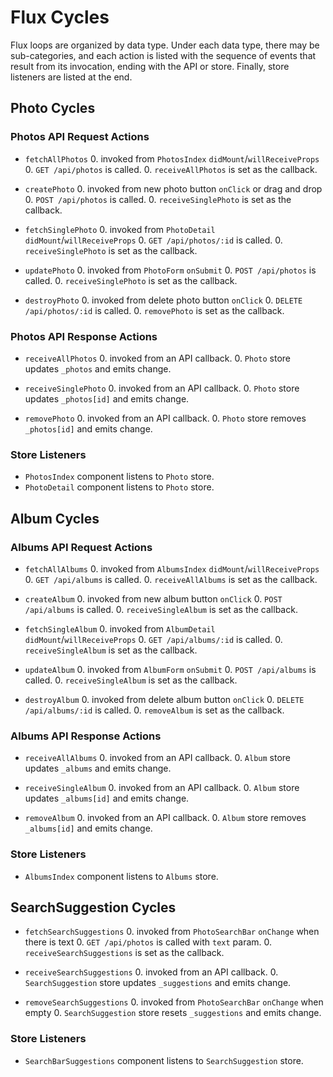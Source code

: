 # Flux Cycles

Flux loops are organized by data type. Under each data type, there may
be sub-categories, and each action is listed with the sequence of events
that result from its invocation, ending with the API or store. Finally,
store listeners are listed at the end.



## Photo Cycles

### Photos API Request Actions

* `fetchAllPhotos`
  0. invoked from `PhotosIndex` `didMount`/`willReceiveProps`
  0. `GET /api/photos` is called.
  0. `receiveAllPhotos` is set as the callback.

* `createPhoto`
  0. invoked from new photo button `onClick` or drag and drop
  0. `POST /api/photos` is called.
  0. `receiveSinglePhoto` is set as the callback.

* `fetchSinglePhoto`
  0. invoked from `PhotoDetail` `didMount`/`willReceiveProps`
  0. `GET /api/photos/:id` is called.
  0. `receiveSinglePhoto` is set as the callback.

* `updatePhoto`
  0. invoked from `PhotoForm` `onSubmit`
  0. `POST /api/photos` is called.
  0. `receiveSinglePhoto` is set as the callback.

* `destroyPhoto`
  0. invoked from delete photo button `onClick`
  0. `DELETE /api/photos/:id` is called.
  0. `removePhoto` is set as the callback.

### Photos API Response Actions

* `receiveAllPhotos`
  0. invoked from an API callback.
  0. `Photo` store updates `_photos` and emits change.

* `receiveSinglePhoto`
  0. invoked from an API callback.
  0. `Photo` store updates `_photos[id]` and emits change.

* `removePhoto`
  0. invoked from an API callback.
  0. `Photo` store removes `_photos[id]` and emits change.

### Store Listeners

* `PhotosIndex` component listens to `Photo` store.
* `PhotoDetail` component listens to `Photo` store.


## Album Cycles

### Albums API Request Actions

* `fetchAllAlbums`
  0. invoked from `AlbumsIndex` `didMount`/`willReceiveProps`
  0. `GET /api/albums` is called.
  0. `receiveAllAlbums` is set as the callback.

* `createAlbum`
  0. invoked from new album button `onClick`
  0. `POST /api/albums` is called.
  0. `receiveSingleAlbum` is set as the callback.

* `fetchSingleAlbum`
  0. invoked from `AlbumDetail` `didMount`/`willReceiveProps`
  0. `GET /api/albums/:id` is called.
  0. `receiveSingleAlbum` is set as the callback.

* `updateAlbum`
  0. invoked from `AlbumForm` `onSubmit`
  0. `POST /api/albums` is called.
  0. `receiveSingleAlbum` is set as the callback.

* `destroyAlbum`
  0. invoked from delete album button `onClick`
  0. `DELETE /api/albums/:id` is called.
  0. `removeAlbum` is set as the callback.

### Albums API Response Actions

* `receiveAllAlbums`
  0. invoked from an API callback.
  0. `Album` store updates `_albums` and emits change.

* `receiveSingleAlbum`
  0. invoked from an API callback.
  0. `Album` store updates `_albums[id]` and emits change.

* `removeAlbum`
  0. invoked from an API callback.
  0. `Album` store removes `_albums[id]` and emits change.

### Store Listeners

* `AlbumsIndex` component listens to `Albums` store.


## SearchSuggestion Cycles

* `fetchSearchSuggestions`
  0. invoked from `PhotoSearchBar` `onChange` when there is text
  0. `GET /api/photos` is called with `text` param.
  0. `receiveSearchSuggestions` is set as the callback.

* `receiveSearchSuggestions`
  0. invoked from an API callback.
  0. `SearchSuggestion` store updates `_suggestions` and emits change.

* `removeSearchSuggestions`
  0. invoked from `PhotoSearchBar` `onChange` when empty
  0. `SearchSuggestion` store resets `_suggestions` and emits change.

### Store Listeners

* `SearchBarSuggestions` component listens to `SearchSuggestion` store.
